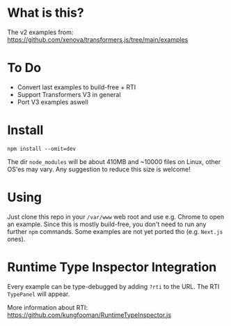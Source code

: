 # What is this?

The v2 examples from: https://github.com/xenova/transformers.js/tree/main/examples

# To Do

 - Convert last examples to build-free + RTI
 - Support Transformers V3 in general
 - Port V3 examples aswell

# Install

`npm install --omit=dev`

The dir `node_modules` will be about 410MB and ~10000 files on Linux, other OS'es may vary. Any suggestion to reduce this size is welcome!

# Using

Just clone this repo in your `/var/www` web root and use e.g. Chrome to open an example. Since this is mostly build-free, you don't need to run any further `npm` commands. Some examples are not yet ported tho (e.g. `Next.js` ones).

# Runtime Type Inspector Integration

Every example can be type-debugged by adding `?rti` to the URL. The RTI `TypePanel` will appear.

More information about RTI: https://github.com/kungfooman/RuntimeTypeInspector.js